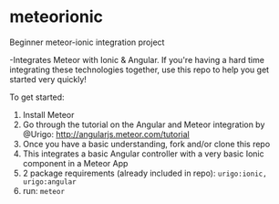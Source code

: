 # meteorionic
Beginner meteor-ionic integration project

-Integrates Meteor with Ionic & Angular. If you're having a hard time integrating these technologies together, use this repo to help you get started very quickly!

To get started:

1. Install Meteor 
2. Go through the tutorial on the Angular and Meteor integration by @Urigo: http://angularjs.meteor.com/tutorial
3. Once you have a basic understanding, fork and/or clone this repo
4. This integrates a basic Angular controller with a very basic Ionic component in a Meteor App
5. 2 package requirements (already included in repo): ```urigo:ionic, urigo:angular```
6. run: ```meteor```
